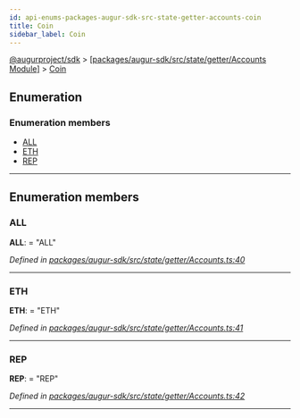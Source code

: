 ```yaml
---
id: api-enums-packages-augur-sdk-src-state-getter-accounts-coin
title: Coin
sidebar_label: Coin
---
```


[@augurproject/sdk](api-readme.md) > [[packages/augur-sdk/src/state/getter/Accounts Module]](api-modules-packages-augur-sdk-src-state-getter-accounts-module.md) > [Coin](api-enums-packages-augur-sdk-src-state-getter-accounts-coin.md)

## Enumeration

### Enumeration members

* [ALL](api-enums-packages-augur-sdk-src-state-getter-accounts-coin.md#all)
* [ETH](api-enums-packages-augur-sdk-src-state-getter-accounts-coin.md#eth)
* [REP](api-enums-packages-augur-sdk-src-state-getter-accounts-coin.md#rep)

---

## Enumeration members

<a id="all"></a>

###  ALL

**ALL**:  = "ALL"

*Defined in [packages/augur-sdk/src/state/getter/Accounts.ts:40](https://github.com/AugurProject/augur/blob/27cf7214d2/packages/augur-sdk/src/state/getter/Accounts.ts#L40)*

___
<a id="eth"></a>

###  ETH

**ETH**:  = "ETH"

*Defined in [packages/augur-sdk/src/state/getter/Accounts.ts:41](https://github.com/AugurProject/augur/blob/27cf7214d2/packages/augur-sdk/src/state/getter/Accounts.ts#L41)*

___
<a id="rep"></a>

###  REP

**REP**:  = "REP"

*Defined in [packages/augur-sdk/src/state/getter/Accounts.ts:42](https://github.com/AugurProject/augur/blob/27cf7214d2/packages/augur-sdk/src/state/getter/Accounts.ts#L42)*

___

